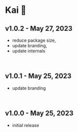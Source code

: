 # Kai 🌊

## v1.0.2 - May 27, 2023

- reduce package size,
- update branding,
- update internals

<br>

## v1.0.1 - May 25, 2023

- update branding

<br>

## v1.0.0 - May 25, 2023

- initial release